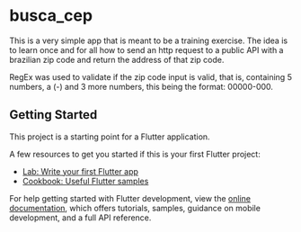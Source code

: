 # busca_cep

This is a very simple app that is meant to be a training exercise. The idea is to learn once and for all how to send an http request to a public API with a brazilian zip code and return the address of that zip code.

RegEx was used to validate if the zip code input is valid, that is, containing 5 numbers, a (-) and 3 more numbers, this being the format: 00000-000. 

## Getting Started

This project is a starting point for a Flutter application.

A few resources to get you started if this is your first Flutter project:

- [Lab: Write your first Flutter app](https://docs.flutter.dev/get-started/codelab)
- [Cookbook: Useful Flutter samples](https://docs.flutter.dev/cookbook)

For help getting started with Flutter development, view the
[online documentation](https://docs.flutter.dev/), which offers tutorials,
samples, guidance on mobile development, and a full API reference.
